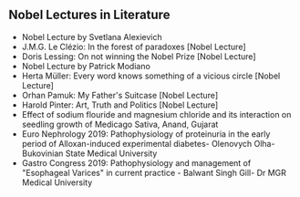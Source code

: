 <h2> Nobel Lectures in Literature</h2>

<ul>

                             

 <li><a target="_blank" href="https://github.com/manjunath5496/Nobel-Lectures-in-Literature/blob/master/lit(1).pdf" style="text-decoration:none;">Nobel Lecture by Svetlana Alexievich</a></li>

 <li><a target="_blank" href="https://github.com/manjunath5496/Nobel-Lectures-in-Literature/blob/master/lit(2).pdf" style="text-decoration:none;">J.M.G. Le Clézio: In the forest of paradoxes [Nobel Lecture]</a></li>

<li><a target="_blank" href="https://github.com/manjunath5496/Nobel-Lectures-in-Literature/blob/master/lit(3).pdf" style="text-decoration:none;">Doris Lessing: On not winning the Nobel Prize [Nobel Lecture]</a></li>
 <li><a target="_blank" href="https://github.com/manjunath5496/Nobel-Lectures-in-Literature/blob/master/lit(4).pdf" style="text-decoration:none;">Nobel Lecture by Patrick Modiano</a></li>                              
<li><a target="_blank" href="https://github.com/manjunath5496/Nobel-Lectures-in-Literature/blob/master/lit(5).pdf" style="text-decoration:none;">Herta Müller: Every word knows something of a vicious circle [Nobel Lecture] </a></li>
<li><a target="_blank" href="https://github.com/manjunath5496/Nobel-Lectures-in-Literature/blob/master/lit(6).pdf" style="text-decoration:none;">Orhan Pamuk: My Father's Suitcase
[Nobel Lecture]</a></li>
 <li><a target="_blank" href="https://github.com/manjunath5496/Nobel-Lectures-in-Literature/blob/master/lit(7).pdf" style="text-decoration:none;">Harold Pinter: Art, Truth and Politics [Nobel Lecture] </a></li>

 <li><a target="_blank" href="https://github.com/manjunath5496/Nobel-Lectures-in-Literature/blob/master/lit(8).pdf" style="text-decoration:none;"> Effect of sodium flouride and magnesium chloride and its interaction on seedling growth of Medicago Sativa, Anand, Gujarat </a></li>
   <li><a target="_blank" href="https://github.com/manjunath5496/Nobel-Lectures-in-Literature/blob/master/lit(9).pdf" style="text-decoration:none;">Euro Nephrology 2019: Pathophysiology of proteinuria in the early period of Alloxan-induced experimental diabetes- Olenovych Olha- Bukovinian State Medical University</a></li>
  
 <li><a target="_blank" href="https://github.com/manjunath5496/Nobel-Lectures-in-Literature/blob/master/lit(10).pdf" style="text-decoration:none;">Gastro Congress 2019: Pathophysiology and management of "Esophageal Varices" in current practice - Balwant Singh Gill- Dr MGR Medical University</a></li>

</ul>
